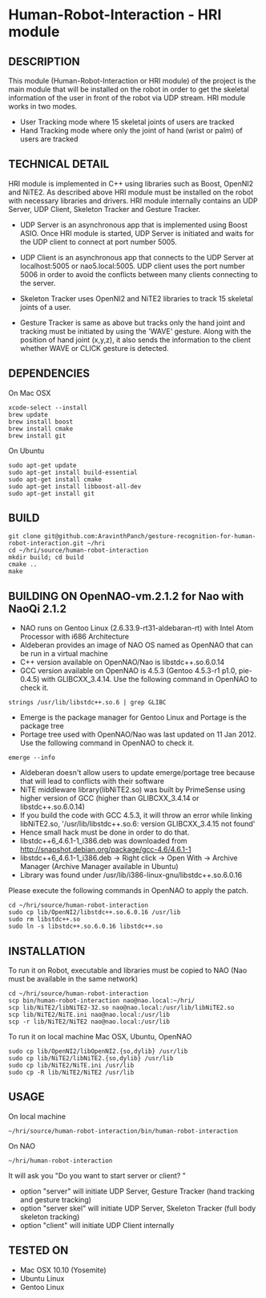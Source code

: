 Human-Robot-Interaction - HRI module
==================================================================

DESCRIPTION
--------------------------------------
This module (Human-Robot-Interaction or HRI module) of the project is the main module that will be installed on the robot in order to get the skeletal information of the user in front of the robot via UDP stream.
HRI module works in two modes.

- User Tracking mode where 15 skeletal joints of users are tracked
- Hand Tracking mode where only the joint of hand (wrist or palm) of users are tracked


TECHNICAL DETAIL
--------------------------------------
HRI module is implemented in C++ using libraries such as Boost, OpenNI2 and NiTE2.
As described above HRI module must be installed on the robot with necessary libraries and drivers.
HRI module internally contains an UDP Server, UDP Client, Skeleton Tracker and Gesture Tracker.

- UDP Server is an asynchronous app that is implemented using Boost ASIO.
Once HRI module is started, UDP Server is initiated and waits for the UDP client to connect at port number 5005.

- UDP Client is an asynchronous app that connects to the UDP Server at localhost:5005 or nao5.local:5005.
UDP client uses the port number 5006 in order to avoid the conflicts between many clients connecting to the server.

- Skeleton Tracker uses OpenNI2 and NiTE2 libraries to track 15 skeletal joints of a user.

- Gesture Tracker is same as above but tracks only the hand joint and tracking must be initiated by using the 'WAVE' gesture.
Along with the position of hand joint (x,y,z), it also sends the information to the client whether WAVE or CLICK gesture is detected.

DEPENDENCIES
--------------------------------------
On Mac OSX
```
xcode-select --install
brew update
brew install boost
brew install cmake
brew install git
```

On Ubuntu
```
sudo apt-get update
sudo apt-get install build-essential
sudo apt-get install cmake
sudo apt-get install libboost-all-dev
sudo apt-get install git
```

BUILD
--------------------------------------

```
git clone git@github.com:AravinthPanch/gesture-recognition-for-human-robot-interaction.git ~/hri
cd ~/hri/source/human-robot-interaction
mkdir build; cd build
cmake ..
make
```

BUILDING ON OpenNAO-vm.2.1.2 for Nao with NaoQi 2.1.2
--------------------------------------
- NAO runs on Gentoo Linux (2.6.33.9-rt31-aldebaran-rt) with Intel Atom Processor with i686 Architecture
- Aldeberan provides an image of NAO OS named as OpenNAO that can be run in a virtual machine
- C++ version available on OpenNAO/Nao is libstdc++.so.6.0.14
- GCC version available on OpenNAO is 4.5.3 (Gentoo 4.5.3-r1 p1.0, pie-0.4.5) with GLIBCXX_3.4.14.
Use the following command in OpenNAO to check it.
```
strings /usr/lib/libstdc++.so.6 | grep GLIBC
```
- Emerge is the package manager for Gentoo Linux and Portage is the package tree
- Portage tree used with OpenNAO/Nao was last updated on 11 Jan 2012. Use the following command in OpenNAO to check it.
```
emerge --info
```
- Aldeberan doesn't allow users to update emerge/portage tree because that will lead to conflicts with their software
- NiTE middleware library(libNiTE2.so) was built by PrimeSense using higher version of GCC (higher than GLIBCXX_3.4.14 or libstdc++.so.6.0.14)
- If you build the code with GCC 4.5.3, it will throw an error while linking libNiTE2.so, '/usr/lib/libstdc++.so.6: version GLIBCXX_3.4.15 not found'
- Hence small hack must be done in order to do that.
 - libstdc++6_4.6.1-1_i386.deb was downloaded from http://snapshot.debian.org/package/gcc-4.6/4.6.1-1
 - libstdc++6_4.6.1-1_i386.deb -> Right click -> Open With -> Archive Manager (Archive Manager available in Ubuntu)
 - Library was found under ﻿/usr/lib/i386-linux-gnu/libstdc++.so.6.0.16


Please execute the following commands in OpenNAO to apply the patch.
```
cd ~/hri/source/human-robot-interaction
sudo cp lib/OpenNI2/libstdc++.so.6.0.16 /usr/lib
sudo rm libstdc++.so
sudo ln -s libstdc++.so.6.0.16 libstdc++.so
```



INSTALLATION
--------------------------------------
To run it on Robot, executable and libraries must be copied to NAO (Nao must be available in the same network)
```
cd ~/hri/source/human-robot-interaction
scp bin/human-robot-interaction nao@nao.local:~/hri/
scp lib/NiTE2/libNiTE2-32.so nao@nao.local:/usr/lib/libNiTE2.so
scp lib/NiTE2/NiTE.ini nao@nao.local:/usr/lib
scp -r lib/NiTE2/NiTE2 nao@nao.local:/usr/lib
```

To run it on local machine Mac OSX, Ubuntu, OpenNAO
```
sudo cp lib/OpenNI2/libOpenNI2.{so,dylib} /usr/lib
sudo cp lib/NiTE2/libNiTE2.{so,dylib} /usr/lib
sudo cp lib/NiTE2/NiTE.ini /usr/lib
sudo cp -R lib/NiTE2/NiTE2 /usr/lib
```

USAGE
--------------------------------------
On local machine
```
~/hri/source/human-robot-interaction/bin/human-robot-interaction
```

On NAO
```
~/hri/human-robot-interaction
```

It will ask you "Do you want to start server or client? "
- option "server" will initiate UDP Server, Gesture Tracker (hand tracking and gesture tracking)
- option "server skel" will initiate UDP Server, Skeleton Tracker (full body skeleton tracking)
- option "client" will initiate UDP Client internally


TESTED ON
--------------------------------------
- Mac OSX 10.10 (Yosemite)
- Ubuntu Linux
- Gentoo Linux
